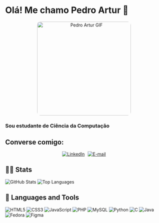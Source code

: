 <!DOCTYPE html>
<html lang="pt-br">
<body>
  <!-- Header -->
  <h1>Olá! Me chamo Pedro Artur 👋</h1>
  
  <!-- GIF -->
  <div class="gif-container" style="text-align: center; margin: 20px 0;">
    <img src="https://media.licdn.com/dms/image/D5612AQFpXtUrDwGWJw/article-cover_image-shrink_720_1280/0/1680320410002?e=2147483647&v=beta&t=gVUBOEUa5KzWYqAS9-g6WIEW9lr6QFn_J_DIrOmYDhY" 
         alt="Pedro Artur GIF" 
         style="max-width: 100%; height: 300px; object-fit: cover; border-radius: 10px;">
  </div>

  <div class="header-container">
    <h3>Sou estudante de Ciência da Computação</h3>
  </div>

  <h2>Converse comigo:</h2>
  <div class="social" style="display: flex; gap: 10px; justify-content: center;">
    <!-- LinkedIn Badge -->
    <div class="linkedin-badge">
      <a href="https://www.linkedin.com/in/artur-pedro/">
        <img src="https://img.shields.io/badge/LinkedIn-0077B5?style=for-the-badge&logo=linkedin&logoColor=white" alt="LinkedIn">
      </a>
    </div>
    <div class="email-badge">
      <a href="mailto:pedroarturoliver@gmail.com">
        <img src="https://img.shields.io/badge/Email-FF3D00?style=for-the-badge&logo=gmail&logoColor=white" alt="E-mail">
      </a>
    </div>
    
  </div>

  <!-- Skills -->
  <h2>👨‍💻 Stats</h2>
  <div class="skills-section">
    <img src="https://github-readme-stats.vercel.app/api?username=artur-pedro&show_icons=true&theme=dracula" alt="GitHub Stats">
    <img src="https://github-readme-stats.vercel.app/api/top-langs/?username=artur-pedro" alt="Top Languages">
  </div>

  <h2>🔧 Languages and Tools</h2>
  <div class="languages-tools">
    <img src="https://img.shields.io/badge/HTML5-E34F26?style=for-the-badge&logo=html5&logoColor=white" alt="HTML5">
    <img src="https://img.shields.io/badge/CSS3-1572B6?style=for-the-badge&logo=css3&logoColor=white" alt="CSS3">
    <img src="https://img.shields.io/badge/JavaScript-F7DF1E?style=for-the-badge&logo=javascript&logoColor=black" alt="JavaScript">
    <img src="https://img.shields.io/badge/PHP-777BB4?style=for-the-badge&logo=php&logoColor=white" alt="PHP">
    <img src="https://img.shields.io/badge/MySQL-00000F?style=for-the-badge&logo=mysql&logoColor=white" alt="MySQL">
    <img src="https://img.shields.io/badge/Python-14354C?style=for-the-badge&logo=python&logoColor=white" alt="Python">
    <img src="https://img.shields.io/badge/C-00599C?style=for-the-badge&logo=c&logoColor=white" alt="C">
    <img src="https://img.shields.io/badge/Java-ED8B00?style=for-the-badge&logo=openjdk&logoColor=white" alt="Java">
    <img src="https://img.shields.io/badge/Fedora-294172?style=for-the-badge&logo=fedora&logoColor=white" alt="Fedora">
    <img src="https://img.shields.io/badge/Figma-F24E1E?style=for-the-badge&logo=figma&logoColor=white" alt="Figma">
  </div>
</body>
</html>
